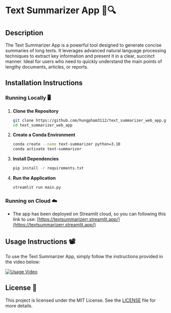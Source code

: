 # Text Summarizer App 📄🔍

## Description
The Text Summarizer App is a powerful tool designed to generate concise summaries of long texts. It leverages advanced natural language processing techniques to extract key information and present it in a clear, succinct manner. Ideal for users who need to quickly understand the main points of lengthy documents, articles, or reports.

## Installation Instructions

### Running Locally 🖥️

1. **Clone the Repository**
    ```bash
    git clone https://github.com/hungpham3112/text_summarizer_web_app.git
    cd text_summarizer_web_app
    ```

2. **Create a Conda Environment**
    ```bash
    conda create --name text-summarizer python=3.10
    conda activate text-summarizer
    ```

3. **Install Dependencies**
    ```bash
    pip install -r requirements.txt
    ```

4. **Run the Application**
    ```bash
    streamlit run main.py
    ```

### Running on Cloud ☁️

- The app has been deployed on Streamlit cloud, so you can following this link to use:
[https://textsummarizerr.streamlit.app/](https://textsummarizerr.streamlit.app/)

## Usage Instructions 📽️

To use the Text Summarizer App, simply follow the instructions provided in the video below:

[![Usage Video](link_to_video)](link_to_video)

## License 📜

This project is licensed under the MIT License. See the [LICENSE](LICENSE) file for more details.
